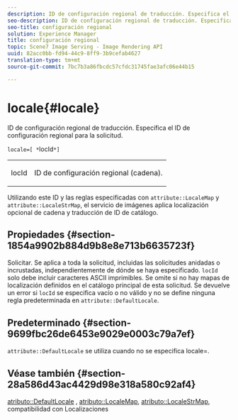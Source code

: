 ```yaml
---
description: ID de configuración regional de traducción. Especifica el ID de configuración regional para la solicitud.
seo-description: ID de configuración regional de traducción. Especifica el ID de configuración regional para la solicitud.
seo-title: configuración regional
solution: Experience Manager
title: configuración regional
topic: Scene7 Image Serving - Image Rendering API
uuid: 82acc0bb-fd94-44c9-8ff9-3b9cefab4627
translation-type: tm+mt
source-git-commit: 7bc7b3a86fbcdc57cfdc31745fae3afc06e44b15

---
```



# locale{#locale}

ID de configuración regional de traducción. Especifica el ID de configuración regional para la solicitud.

`locale=[ *`locId`*]`

<table id="simpletable_C1899AD02C984ED3896B7620916637E7"> 
 <tr class="strow"> 
  <td class="stentry"> <p><span class="codeph"> <span class="varname"> locId</span></span> </p> </td> 
  <td class="stentry"> <p>ID de configuración regional (cadena). </p></td> 
 </tr> 
</table>

Utilizando este ID y las reglas especificadas con `attribute::LocaleMap` y `attribute::LocaleStrMap`, el servicio de imágenes aplica localización opcional de cadena y traducción de ID de catálogo.

## Propiedades {#section-1854a9902b884d9b8e8e713b6635723f}

Solicitar. Se aplica a toda la solicitud, incluidas las solicitudes anidadas o incrustadas, independientemente de dónde se haya especificado. `locId` solo debe incluir caracteres ASCII imprimibles. Se omite si no hay mapas de localización definidos en el catálogo principal de esta solicitud. Se devuelve un error si `locId` se especifica vacío o no válido y no se define ninguna regla predeterminada en `attribute::DefaultLocale`.

## Predeterminado {#section-9699fbc26de6453e9029e0003c79a7ef}

`attribute::DefaultLocale` se utiliza cuando no se especifica locale=.

## Véase también {#section-28a586d43ac4429d98e318a580c92af4}

[atributo::DefaultLocale](../../../../../is-api/image-catalog/image-serving-api-ref/c-image-catalog-reference/c-attributes-reference/r-defaultlocale.md#reference-69462ad9923f464f80c2c012342a6b6b) , [atributo::LocaleMap](../../../../../is-api/image-catalog/image-serving-api-ref/c-image-catalog-reference/c-attributes-reference/r-localemap.md#reference-49bbf598f8ea47c3a563755cef306318), [atributo::LocaleStrMap](../../../../../is-api/image-catalog/image-serving-api-ref/c-image-catalog-reference/c-attributes-reference/r-localestrmap.md#reference-98c42070a4bc4baf92537132be2b5b1e), compatibilidad con Localizaciones
